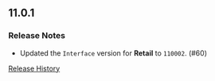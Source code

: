 ## 11.0.1

### Release Notes

- Updated the `Interface` version for **Retail** to `110002`. (#60)

[Release History](https://github.com/SFX-WoW/Masque_Apathy/wiki/History)
